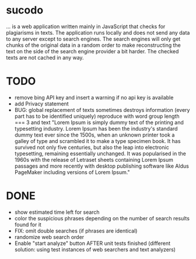 sucodo
=======

... is a web application written mainly in JavaScript that checks for
plagiarisms in texts. The application runs locally and does not send
any data to any server except to search engines. The search engines will
only get chunks of the original data in a random order to make reconstructing
the text on the side of the search engine provider a bit harder.
The checked texts are not cached in any way.

TODO
====

* remove bing API key and insert a warning if no api key is available
* add Privacy statement
* BUG: global replacement of texts sometimes destroys information (every part has to be identified uniquely)
  reproduce with word group length === 3 and text
  "Lorem Ipsum is simply dummy text of the printing and typesetting industry. Lorem Ipsum has been the industry's standard dummy text ever since the 1500s, when an unknown printer took a galley of type and scrambled it to make a type specimen book. It has survived not only five centuries, but also the leap into electronic typesetting, remaining essentially unchanged. It was popularised in the 1960s with the release of Letraset sheets containing Lorem Ipsum passages and more recently with desktop publishing software like Aldus PageMaker including versions of Lorem Ipsum."

DONE
====
* show estimated time left for search
* color the suspicious phrases depending on the number of search results found for it
* FIX: omit double searches (if phrases are identical)
* randomize web search order
* Enable "start analyze" button AFTER unit tests finished (different solution: using test instances of web searchers and text analyzers)
